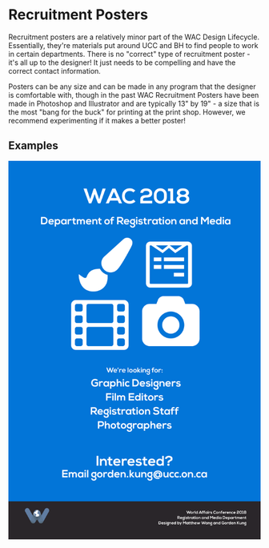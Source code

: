 # Recruitment Posters

Recruitment posters are a relatively minor part of the WAC Design Lifecycle. Essentially, they're materials put around UCC and BH to find people to work in certain departments. There is no "correct" type of recruitment poster - it's all up to the designer! It just needs to be compelling and have the correct contact information. 

Posters can be any size and can be made in any program that the designer is comfortable with, though in the past WAC Recruitment Posters have been made in Photoshop and Illustrator and are typically 13" by 19" - a size that is the most "bang for the buck" for printing at the print shop. However, we recommend experimenting if it makes a better poster!

## Examples

![Example Poster for the Design Department](../.gitbook/assets/wac-reg-media-recruitment.png)

